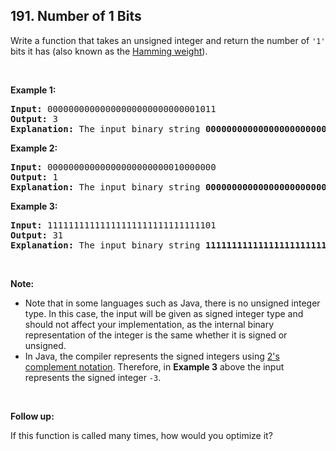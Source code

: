 ## 191. Number of 1 Bits

Write a function that takes an unsigned integer and return the number of `'1'` bits it has (also known as the [Hamming weight](https://en.wikipedia.org/wiki/Hamming_weight)).

<br/>

**Example 1:**
<pre>
<b>Input:</b> 00000000000000000000000000001011
<b>Output:</b> 3
<b>Explanation:</b> The input binary string <b>00000000000000000000000000001011</b> has a total of three '1' bits.
</pre>

**Example 2:**
<pre>
<b>Input:</b> 00000000000000000000000010000000
<b>Output:</b> 1
<b>Explanation:</b> The input binary string <b>00000000000000000000000010000000</b> has a total of one '1' bit.
</pre>

**Example 3:**
<pre>
<b>Input:</b> 11111111111111111111111111111101
<b>Output:</b> 31
<b>Explanation:</b> The input binary string <b>11111111111111111111111111111101</b> has a total of thirty one '1' bits.
</pre>

<br/>

**Note:**

- Note that in some languages such as Java, there is no unsigned integer type. In this case, the input will be given as signed integer type and should not affect your implementation, as the internal binary representation of the integer is the same whether it is signed or unsigned.
- In Java, the compiler represents the signed integers using [2's complement notation](https://en.wikipedia.org/wiki/Two%27s_complement). Therefore, in **Example 3** above the input represents the signed integer `-3`.
 
<br/>

**Follow up:**

If this function is called many times, how would you optimize it?
